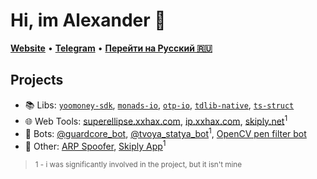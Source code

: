 # Hi, im Alexander 👋

[**Website**](https://alexxgrib.me) &bull; [**Telegram**](https://t.me/AlexXanderGrib) &bull; [**Перейти на Русский 🇷🇺**](./ru.md)

## Projects

- 📚 Libs: [`yoomoney-sdk`](https://github.com/AlexXanderGrib/yoomoney-sdk), [`monads-io`](https://github.com/AlexXanderGrib/monads-io), [`otp-io`](https://github.com/AlexXanderGrib/otp), [`tdlib-native`](https://github.com/AlexXanderGrib/node-tdlib), [`ts-struct`](https://github.com/AlexXanderGrib/ts-struct)
- 🌐 Web Tools: [superellipse.xxhax.com](https://superellipse.xxhax.com/), [ip.xxhax.com](https://ip.xxhax.com/), [skiply.net](https://skiply.net)<sup>1</sup>
- 🤖 Bots: [@guardcore_bot](https://t.me/guardcore_bot), [@tvoya_statya_bot](https://t.me/tvoya_statya_bot)<sup>1</sup>, [OpenCV pen filter bot](https://github.com/alexxgrib/draw-on-desk-bot)
- 🌰 Other: [ARP Spoofer](https://github.com/alexxgrib/ip-capture), [Skiply App](https://skiply.net/ru/#download)<sup>1</sup>

> <small>1 - i was significantly involved in the project, but it isn't mine</small>
